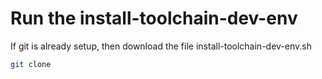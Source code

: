 # Run the install-toolchain-dev-env

If git is already setup, then download the file install-toolchain-dev-env.sh

```bash
git clone
```

